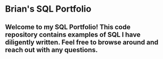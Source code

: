 # Brian's SQL Portfolio

## Welcome to my SQL Portfolio! This code repository contains examples of SQL I have diligently written. Feel free to browse around and reach out with any questions.
